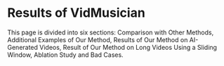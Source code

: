 # Results of VidMusician
This page is divided into six sections: Comparison with Other Methods, Additional Examples of Our Method, Results of Our Method on AI-Generated Videos, Result of Our Method on Long Videos Using a Sliding Window, Ablation Study and Bad Cases.